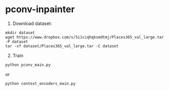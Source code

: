 # pconv-inpainter

1. Download dataset:
```
mkdir dataset
wget https://www.dropbox.com/s/5i1ciqhqksmdtmj/Places365_val_large.tar -P dataset
tar -xf dataset/Places365_val_large.tar -C dataset
```

2. Train
```
python pconv_main.py
```
or
```
python context_encoders_main.py
```

